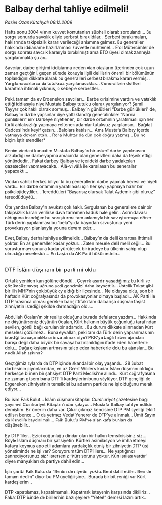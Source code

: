 # Balbay derhal tahliye edilmeli!

*Rasim Ozan Kütahyalı 09.12.2009*

<div class="taraf_structure_2col_1zq">
<div class="margen_n">



 <p>Hafta sonu 2004 yılının kuvvet komutanları şüpheli olarak sorgulandı... Bu sorgu sonunda savcılık eliyle serbest bırakıldılar... Serbest bırakılmaları, haklarında takipsizlik kararı verileceği anlamına gelmez. Bu generaller hakkında iddianame hazırlanması kuvvetle muhtemel... Erol Mütercimler de sorgu sonrası savcılık kararıyla bırakılmıştı ama ETÖ üyesi olmak zannıyla yargılanmakta şu an... <br/><br/>Savcılar, darbe girişimi iddialarına neden olan olayların üzerinden çok uzun zaman geçtiğini, geçen sürede konuyla ilgili delillerin önemli bir bölümünün toplandığını dikkate alarak bu generalleri serbest bırakma kararı vermiş... Yargılanacaklarsa da tutuksuz yargılanacaklar... Generallerin delilleri karartma ihtimali yokmuş, o sebeple serbestler... <br/><br/>Peki, tamam da ey Ergenekon savcıları... Darbe girişimine yardım ve yataklık ettiği iddiasıyla niye Mustafa Balbay tutuklu olarak yargılanıyor? Şamil Tayyar çok haklı olarak sormuş... Balbay’ın günlükleri “Darbe günlükleri” de, Balbay’ın darbe yapsınlar diye yaltaklandığı generalinkiler “Narnia günlükleri” mi? Darbeye niyetlenen, bir darbe ortamının yaratılması için her türlü ahlaksızlığı yapmaya yeltenen adamlar tutuksuz yargılansın... Bağdat Caddesi’nde keyif çatsın... Balolara katılsın... Ama Mustafa Balbay içerde yatmaya devam etsin... Reha Muhtar da dün çok doğru yazmış... Bu ne biçim iştir efendiler? <br/><br/>Benim vicdani kanaatim Mustafa Balbay’ın bir askerî darbe yapılmasını arzuladığı ve darbe yapma amacında olan generalleri daha da teşvik ettiği yönündedir... Fakat darbeyi Balbay ve içerideki darbe yardakçıları gazeteciler yapmayacaktı... Âlâ-yı vâlâ ile karşılanan bu generaller yapacaktı... <br/><br/>Vicdan sahibi herkes biliyor ki bu generallerin darbe yapmak hevesi ve niyeti vardı... Bir darbe ortamının yaratılması için her şeyi yapmaya hazır bir psikolojideydiler... Tereddütleri “Başarısız olursak Talat Aydemir gibi oluruz” tereddüdüydü... <br/><br/>Öte yandan Balbay’ın avukatı çok haklı. Sorgulanan bu generallere dair bir takipsizlik kararı verilirse dava tamamen kadük hale gelir... Asrın davası olduğuna inandığım bu soruşturma tam anlamıyla bir savuşturmaya döner... Türk derin yapılanması bu “bela”yı da başından savuşturup yeni provokasyon planlarıyla yoluna devam eder... <br/><br/>Evet, Balbay derhal tahliye edilmelidir... Balbay’ın da delil karartma ihtimali yoktur. En az generaller kadar yoktur... Zaten mesele delil melil değil... Bu soruşturmayı sonuna kadar yürütecek bir iradeye bu ülkenin sahip olup olmadığı meselesidir... En başta da AK Parti hükümetinin... <br/><br/><br/><font size="4">DTP İslâm düşmanı bir parti mi oldu</font> <br/><br/>Ortalık yeniden kan gölüne döndü... Çeyrek asırdır yaşadığımız bu kirli ve çözümsüz savaş uğruna yedi gencimizi daha kaybettik... Üstelik Tokat gibi bir ilin MHP’nin çok büyük oy aldığı bir ilçesinde... Ne olduysa oldu, son bir haftadır Kürt coğrafyasında da provokasyonlar olmaya başladı... AK Parti ile DTP arasında olması gereken barış ittifakı tam da barışa düşman faşist zihniyetin istediği şekilde darmadağın oldu... <br/><br/>Abdullah Öcalan’ın bir realite olduğunu burada defalarca yazdım... Hakkında ne düşünürseniz düşünün Öcalan, Kürt halkının büyük çoğunluğu tarafından sevilen, gönül bağı kurulan bir adamdır... Bu durum dikkate alınmadan Kürt meselesi çözülmez... Buna eyvallah, peki tam da Türk derin yapılanmasının istediği bu saçmalıklara imza atmak niye? PKK’ya bağlı haber ajansları barışa değil daha büyük bir savaşa hazırlanıldığını ifade eden haberlerle dolu... Dağa çıkışların artmasını talep eden haberlerle dolu bu ajanslar... Bu nedir Allah aşkına? <br/><br/>Geçtiğimiz aylarda da DTP içinde skandal bir olay yaşandı... 28 Şubat darbesinin piyonlarından, en az Geert Wilders kadar İslâm düşmanı olduğu herkesçe bilinen bir şahsiyet DTP Parti Meclisi’ne alındı... Kürt coğrafyasına ne zaman gitsem bana DTP’li kardeşlerim bunu söylüyor. DTP gençliği de Ergenekon zihniyetinin temsilcisi bu adamın partide ne işi olduğunu merak ediyor... <br/><br/>Bu isim Faik Bulut... İslâm düşmanı kitapları <i>Cumhuriyet</i> gazetesine bağlı yayınevi Cumhuriyet Kitapları’ndan çıkıyor... Mustafa Balbay tahliye edilsin demiştim. Bir önerim daha var. Çıkar çıkmaz kendisine DTP PM üyeliği teklif edilsin bence... O da yetmez Vedat Yenerer de DTP’ye alınmalı... Ümit Sayın da Kandil’e kaydırılmalı... Faik Bulut’u PM’ye alan kafa bunları da düşünebilir... <br/><br/>Ey DTP’liler... Ezici çoğunluğu dindar olan bir halkın temsilcisisiniz siz... Böyle İslâm düşmanı bir şahsiyetin, Kürtleri asimilasyon ve imha etmeyi kafaya koymuş apoletli adamlara yardakçılık etmiş bir zihniyetin DTP üst yönetiminde ne işi var? Soruyorum tüm DTP’lilere... Ne yaptığınızı zannediyorsunuz siz? İsterseniz “Kürt sorunu yoktur. Kürt istilası vardır” diyen manyakları da partiye dahil edin... <br/><br/>İşin garibi Faik Bulut da “Benim de niyetim yoktu. Beni dahil ettiler. Ben de tamam dedim” diyor bu PM üyeliği işine... Burada bir bit yeniği var Kürt kardeşlerim... <br/><br/>DTP kapatılamaz, kapatılmamalı. Kapatmak isteyenin karşısında dikiliriz... Fakat DTP içinde de birilerinin bazı şeylere “Yeter!” demesi lazım artık...</p>
<br/>
<br/>
<br/>



<br/>


<div id="taraf_not">
</div>

</div>


</div>
